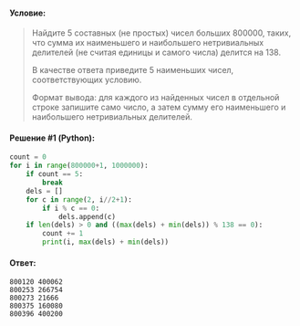 #### Условие:

> Найдите 5 составных (не простых) чисел больших 800000, таких, что сумма их наименьшего и наибольшего нетривиальных делителей (не считая единицы и самого числа) делится на 138.
>  
> В качестве ответа приведите 5 наименьших чисел, соответствующих условию. 
> 
> Формат вывода: для каждого из найденных чисел в отдельной строке запишите само число, а затем сумму его наименьшего и наибольшего нетривиальных делителей. 

#### Решение #1 (Python):
```python
count = 0
for i in range(800000+1, 1000000):
    if count == 5:
        break
    dels = []
    for c in range(2, i//2+1):
        if i % c == 0:
            dels.append(c)
    if len(dels) > 0 and ((max(dels) + min(dels)) % 138 == 0):
        count += 1
        print(i, max(dels) + min(dels))
```

#### Ответ: 
```
800120 400062
800253 266754
800273 21666
800375 160080
800396 400200
```
